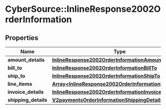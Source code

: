 # CyberSource::InlineResponse2002OrderInformation

## Properties
Name | Type | Description | Notes
------------ | ------------- | ------------- | -------------
**amount_details** | [**InlineResponse2002OrderInformationAmountDetails**](InlineResponse2002OrderInformationAmountDetails.md) |  | [optional] 
**bill_to** | [**InlineResponse2002OrderInformationBillTo**](InlineResponse2002OrderInformationBillTo.md) |  | [optional] 
**ship_to** | [**InlineResponse2002OrderInformationShipTo**](InlineResponse2002OrderInformationShipTo.md) |  | [optional] 
**line_items** | [**Array&lt;InlineResponse2002OrderInformationLineItems&gt;**](InlineResponse2002OrderInformationLineItems.md) |  | [optional] 
**invoice_details** | [**InlineResponse2002OrderInformationInvoiceDetails**](InlineResponse2002OrderInformationInvoiceDetails.md) |  | [optional] 
**shipping_details** | [**V2paymentsOrderInformationShippingDetails**](V2paymentsOrderInformationShippingDetails.md) |  | [optional] 



